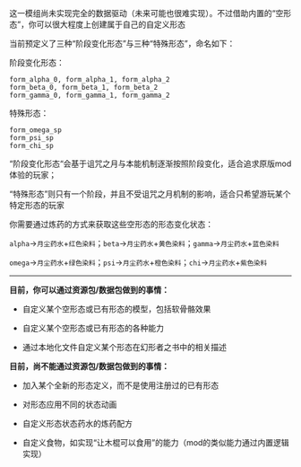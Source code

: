 这一模组尚未实现完全的数据驱动（未来可能也很难实现）。不过借助内置的“空形态”，你可以很大程度上创建属于自己的自定义形态

当前预定义了三种“阶段变化形态”与三种“特殊形态”，命名如下：

阶段变化形态：

```
form_alpha_0, form_alpha_1, form_alpha_2
form_beta_0, form_beta_1, form_beta_2
form_gamma_0, form_gamma_1, form_gamma_2
```

特殊形态：

```
form_omega_sp
form_psi_sp
form_chi_sp
```

“阶段变化形态“会基于诅咒之月与本能机制逐渐按照阶段变化，适合追求原版mod体验的玩家；

“特殊形态”则只有一个阶段，并且不受诅咒之月机制的影响，适合只希望游玩某个特定形态的玩家



你需要通过炼药的方式来获取这些空形态的形态变化状态：

`alpha`→`月尘药水`+`红色染料`；`beta`→`月尘药水`+`黄色染料`；`gamma`→`月尘药水`+`蓝色染料`

`omega`→`月尘药水`+`绿色染料`；`psi`→`月尘药水`+`橙色染料`；`chi`→`月尘药水`+`紫色染料`

---

**目前，你可以通过资源包/数据包做到的事情：**

- 自定义某个空形态或已有形态的模型，包括软骨骼效果

- 自定义某个空形态或已有形态的各种能力

- 通过本地化文件自定义某个形态在幻形者之书中的相关描述


**目前，尚不能通过资源包/数据包做到的事情：**

- 加入某个全新的形态定义，而不是使用注册过的已有形态

- 对形态应用不同的状态动画

- 自定义形态状态药水的炼药配方

- 自定义食物，如实现“让木棍可以食用”的能力（mod的类似能力通过内置逻辑实现）

